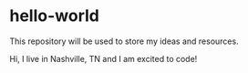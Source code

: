 # hello-world
This repository will be used to store my ideas and resources.

Hi, I live in Nashville, TN and I am excited to code!
